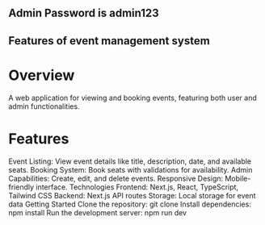 ## Admin Password is admin123



## Features of event management system
# Overview
A web application for viewing and booking events, featuring both user and admin functionalities.

# Features
Event Listing: View event details like title, description, date, and available seats.
Booking System: Book seats with validations for availability.
Admin Capabilities: Create, edit, and delete events.
Responsive Design: Mobile-friendly interface.
Technologies
Frontend: Next.js, React, TypeScript, Tailwind CSS
Backend: Next.js API routes
Storage: Local storage for event data
Getting Started
Clone the repository: git clone <repository-url>
Install dependencies: npm install
Run the development server: npm run dev
